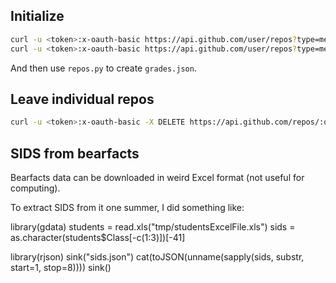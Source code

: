 ## Initialize

```bash
curl -u <token>:x-oauth-basic https://api.github.com/user/repos?type=member\&page=1\&per_page=100 > repos.json
curl -u <token>:x-oauth-basic https://api.github.com/user/repos?type=member\&page=2\&per_page=100 >> repos.json 
```

And then use `repos.py` to create `grades.json`.

## Leave individual repos

```bash
curl -u <token>:x-oauth-basic -X DELETE https://api.github.com/repos/:owner/:repo/collaborators/:username
```



## SIDS from bearfacts

Bearfacts data can be downloaded in weird Excel format (not useful for computing).

To extract SIDS from it one summer, I did something like:

library(gdata)
students = read.xls("tmp/studentsExcelFile.xls")
sids = as.character(students$Class[-c(1:3)])[-41]

library(rjson)
sink("sids.json")
cat(toJSON(unname(sapply(sids, substr, start=1, stop=8))))
sink()
